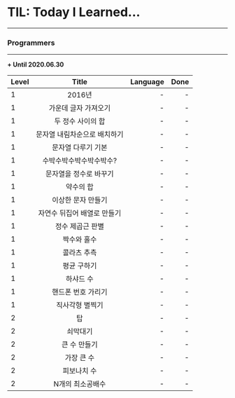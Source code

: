 # TIL: Today I Learned...
----------------------

### Programmers
----------------------

**+ Until 2020.06.30**

|  <center>Level</center> |  <center>Title</center> |  <center>Language</center> | <center>Done</center> |
|:--------|:--------:|--------:|--------:|
| 1 | 2016년 | - | - |
| 1 | 가운데 글자 가져오기 | - | - |
| 1 | 두 정수 사이의 합 | - | - |
| 1 | 문자열 내림차순으로 배치하기 | - | - |
| 1 | 문자열 다루기 기본 | - | - |
| 1 | 수박수박수박수박수박수? | - | - |
| 1 | 문자열을 정수로 바꾸기 | - | - |
| 1 | 약수의 합 | - | - |
| 1 | 이상한 문자 만들기 | - | - |
| 1 | 자연수 뒤집어 배열로 만들기 | - | - |
| 1 | 정수 제곱근 판별 | - | - |
| 1 | 짝수와 홀수 | - | - |
| 1 | 콜라츠 추측 | - | - |
| 1 | 평균 구하기 | - | - |
| 1 | 하샤드 수 | - | - |
| 1 | 핸드폰 번호 가리기 | - | - |
| 1 | 직사각형 별찍기 | - | - |
| 2 | 탑 | - | - |
| 2 | 쇠막대기 | - | - |
| 2 | 큰 수 만들기 | - | - |
| 2 | 가장 큰 수 | - | - |
| 2 | 피보나치 수 | - | - |
| 2 | N개의 최소공배수 | - | - |

